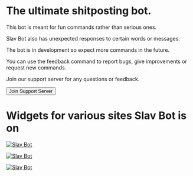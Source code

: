 <html>
<body>
  <h1>The ultimate shitposting bot.</h1>
  <p>This bot is meant for fun commands rather than serious ones.</p>
  <p>Slav Bot also has unexpected responses to certain words or messages.</p>
  <p>The bot is in development so expect more commands in the future.</p>
  <p>You can use the feedback command to report bugs, give improvements or request new commands.</p>
  <p>Join our support server for any questions or feedback.</p>
  <p><a href="https://discord.gg/2T259Pf"><button>Join Support Server</button></a></p>
  <h1>Widgets for various sites Slav Bot is on</h1>
 <p class="mbr-text align-center mbr-white pb-3 mbr-fonts-style display-7"><a href="https://discordbots.org/bot/319533843482673152">
  <img src="https://discordbots.org/api/widget/319533843482673152.svg" alt="Slav Bot"></a></p>
<p class="mbr-text align-center mbr-white pb-3 mbr-fonts-style display-7"><a href="https://botsfordiscord.com/bot/319533843482673152">
 <img src="https://botsfordiscord.com/api/v1/bots/319533843482673152/embed?theme=dark" alt="Slav Bot"></a></p>  
<p class="mbr-text align-center mbr-white pb-3 mbr-fonts-style display-7"><a href="https://listcord.com/bot/319533843482673152">
  <img src="https://nuggetbot.com/listcord/embed.svg?id=319533843482673152" alt="Slav Bot"></a></p>
</body>
</html>
